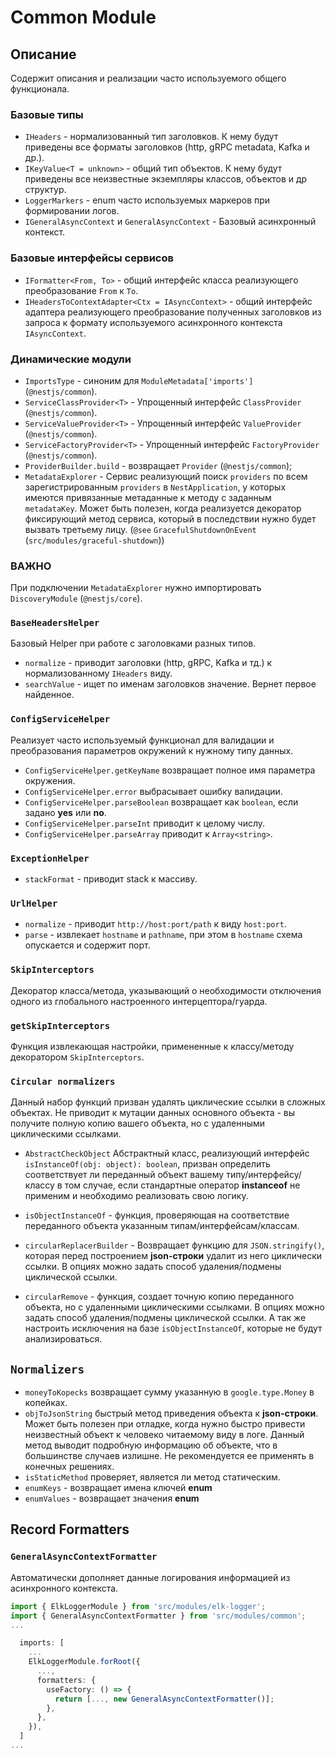 # Common Module

## Описание

Содержит описания и реализации часто используемого общего функционала.

### Базовые типы

- `IHeaders` - нормализованный тип заголовков. К нему будут приведены все форматы заголовков (http, gRPC metadata, Kafka и др.).
- `IKeyValue<T = unknown>` - общий тип объектов. К нему будут приведены все неизвестные экземпляры классов, объектов и др структур.
- `LoggerMarkers` - enum часто используемых маркеров при формировании логов.
- `IGeneralAsyncContext` и `GeneralAsyncContext` - Базовый асинхронный контекст.

### Базовые интерфейсы сервисов

- `IFormatter<From, To>` - общий интерфейс класса реализующего преобразование `From` к `To`.
- `IHeadersToContextAdapter<Ctx = IAsyncContext>` - общий интерфейс адаптера реализующего преобразование полученных заголовков из запроса к формату используемого асинхронного контекста `IAsyncContext`.

### Динамические модули

- `ImportsType` - синоним для `ModuleMetadata['imports']` (`@nestjs/common`).
- `ServiceClassProvider<T>` - Упрощенный интерфейс `ClassProvider` (`@nestjs/common`).
- `ServiceValueProvider<T>` - Упрощенный интерфейс `ValueProvider` (`@nestjs/common`).
- `ServiceFactoryProvider<T>` - Упрощенный интерфейс `FactoryProvider` (`@nestjs/common`).
- `ProviderBuilder.build` - возвращает `Provider` (`@nestjs/common`);
- `MetadataExplorer` - Сервис реализующий поиск `providers` по всем зарегистрированным `providers` в `NestApplication`, у которых имеются привязанные метаданные к методу с заданным `metadataKey`. Может быть полезен, когда реализуется декоратор фиксирующий метод сервиса, который в последствии нужно будет вызвать третьему лицу. (`@see` `GracefulShutdownOnEvent` (`src/modules/graceful-shutdown`))

### ВАЖНО

 При подключении `MetadataExplorer` нужно импортировать `DiscoveryModule` (`@nestjs/core`).

### `BaseHeadersHelper`

  Базовый Helper при работе с заголовками разных типов.

- `normalize` - приводит заголовки (http, gRPC, Kafka и тд.) к нормализованному `IHeaders` виду.
- `searchValue` - ищет по именам заголовков значение. Вернет первое найденное.

### `ConfigServiceHelper`

  Реализует часто используемый функционал для валидации и преобразования параметров окружений к нужному типу данных.

- `ConfigServiceHelper.getKeyName` возвращает полное имя параметра окружения.
- `ConfigServiceHelper.error` выбрасывает ошибку валидации.
- `ConfigServiceHelper.parseBoolean` возвращает как `boolean`, если задано **yes** или **no**.
- `ConfigServiceHelper.parseInt` приводит к целому числу.
- `ConfigServiceHelper.parseArray` приводит к `Array<string>`.

### `ExceptionHelper`

- `stackFormat` - приводит stack к массиву.

### `UrlHelper`

- `normalize` - приводит `http://host:port/path` к виду `host:port`.
- `parse` - извлекает  `hostname` и `pathname`, при этом в `hostname` схема опускается и содержит порт.

### `SkipInterceptors`

  Декоратор класса/метода, указывающий о необходимости отключения одного из глобального настроенного интерцептора/гуарда.

### `getSkipInterceptors`

  Функция извлекающая настройки, примененные к классу/методу декоратором `SkipInterceptors`.

### `Circular normalizers`

Данный набор функций призван удалять циклические ссылки в сложных объектах. Не приводит к мутации данных основного объекта - вы получите полную копию вашего объекта, но с удаленными циклическими ссылками.

- `AbstractCheckObject`  Абстрактный класс, реализующий интерфейс `isInstanceOf(obj: object): boolean`, призван определить соответствует ли переданный объект вашему типу/интерфейсу/классу в том случае, если стандартные оператор **instanceof** не применим и необходимо реализовать свою логику.  

- `isObjectInstanceOf` - функция, проверяющая на соответствие переданного объекта указанным типам/интерфейсам/классам.

- `circularReplacerBuilder` -  Возвращает функцию для `JSON.stringify()`, которая перед построением **json-строки**  удалит из него циклически ссылки. В опциях можно задать способ удаления/подмены циклической ссылки.

- `circularRemove` - функция, создает точную копию переданного объекта, но с удаленными циклическими ссылками. В опциях можно задать способ удаления/подмены циклической ссылки. А так же настроить исключения на базе `isObjectInstanceOf`, которые не будут анализироваться.

## `Normalizers`

- `moneyToKopecks` возвращает сумму указанную в `google.type.Money` в копейках.
- `objToJsonString` быстрый метод приведения объекта к **json-строки**. Может быть полезен при отладке, когда нужно быстро привести неизвестный объект к человеко читаемому виду в логе. Данный метод выводит подробную информацию об объекте, что в большинстве случаев излишне. Не рекомендуется ее применять в конечных решениях.
- `isStaticMethod` проверяет, является ли метод статическим.
- `enumKeys` - возвращает имена ключей **enum**
- `enumValues` - возвращает значения **enum**

## Record Formatters

### `GeneralAsyncContextFormatter`

Автоматически дополняет данные логирования информацией из асинхронного контекста.

```typescript
import { ElkLoggerModule } from 'src/modules/elk-logger';
import { GeneralAsyncContextFormatter } from 'src/modules/common';
...

  imports: [
    ...
    ElkLoggerModule.forRoot({
      ...,
      formatters: {
        useFactory: () => {
          return [..., new GeneralAsyncContextFormatter()];
        },
      },
    }),
  ]
...

```
